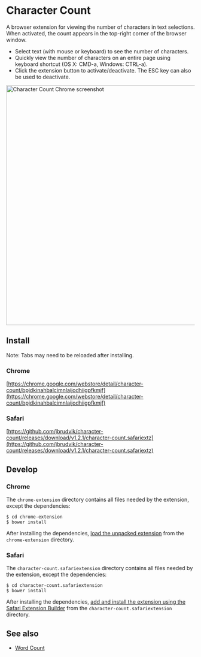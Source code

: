 # Character Count

A browser extension for viewing the number of characters in text selections. When activated, the count appears in the top-right corner of the browser window.

- Select text (with mouse or keyboard) to see the number of characters.
- Quickly view the number of characters on an entire page using keyboard shortcut (OS X: CMD-a, Windows: CTRL-a).
- Click the extension button to activate/deactivate. The ESC key can also be used to deactivate.

<img src="https://raw.githubusercontent.com/jbrudvik/character-count/master/screenshots/chrome/line-selected-1280x800.jpg" alt="Character Count Chrome screenshot" width="640"/>

## Install

Note: Tabs may need to be reloaded after installing.

### Chrome

[https://chrome.google.com/webstore/detail/character-count/bpjdkinahbalcimnlaijodhiigpfkmjf](https://chrome.google.com/webstore/detail/character-count/bpjdkinahbalcimnlaijodhiigpfkmjf)

### Safari

[https://github.com/jbrudvik/character-count/releases/download/v1.2.1/character-count.safariextz](https://github.com/jbrudvik/character-count/releases/download/v1.2.1/character-count.safariextz)


## Develop

### Chrome

The `chrome-extension` directory contains all files needed by the extension, except the dependencies:

    $ cd chrome-extension
    $ bower install

After installing the dependencies, [load the unpacked extension](https://developer.chrome.com/extensions/getstarted#unpacked) from the `chrome-extension` directory.

### Safari

The `character-count.safariextension` directory contains all files needed by the extension, except the dependencies:

    $ cd character-count.safariextension
    $ bower install

After installing the dependencies, [add and install the extension using the Safari Extension Builder](https://developer.apple.com/library/safari/documentation/Tools/Conceptual/SafariExtensionGuide/UsingExtensionBuilder/UsingExtensionBuilder.html#//apple_ref/doc/uid/TP40009977-CH2-SW5) from the `character-count.safariextension` directory.


## See also

- [Word Count](https://github.com/jbrudvik/word-count)

